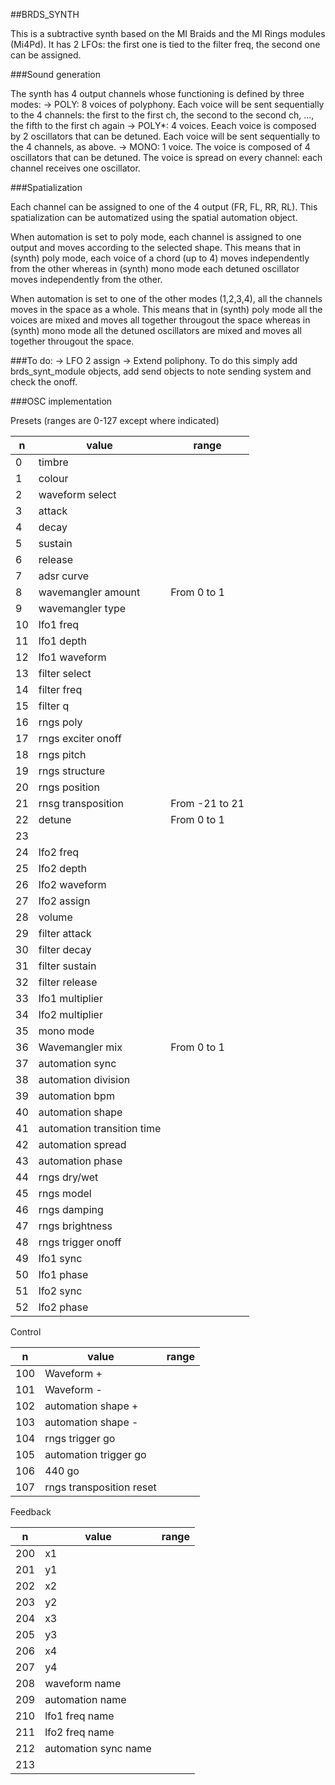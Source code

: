 ##BRDS_SYNTH

This is a subtractive synth based on the MI Braids and the MI Rings modules (Mi4Pd). It has 2 LFOs: the first one is tied to the filter freq, the second one can be assigned.

###Sound generation

The synth has 4 output channels whose functioning is defined by three modes:
-> POLY: 8 voices of polyphony. Each voice will be sent sequentially to the 4 channels: the first to the first ch, the second to the second ch, ..., the fifth to the first ch again
-> POLY*: 4 voices. Eeach voice is composed by 2 oscillators that can be detuned. Each voice will be sent sequentially to the 4 channels, as above.
-> MONO: 1 voice. The voice is composed of 4 oscillators that can be detuned. The voice is spread on every channel: each channel receives one oscillator.

###Spatialization

Each channel can be assigned to one of the 4 output (FR, FL, RR, RL). This spatialization can be automatized using the spatial automation object.

When automation is set to poly mode, each channel is assigned to one output and moves according to the selected shape. This means that in (synth) poly mode,
each voice of a chord (up to 4) moves independently from the other whereas in (synth) mono mode each detuned oscillator moves independently from the other.

When automation is set to one of the other modes (1,2,3,4), all the channels moves in the space as a whole. This means that in (synth) poly mode 
all the voices are mixed and moves all together througout the space whereas in (synth) mono mode all the detuned oscillators are mixed and moves all together througout the space.

###To do:
-> LFO 2 assign
-> Extend poliphony. To do this simply add brds_synt_module objects, add send objects to note sending system and check the onoff.

###OSC implementation

Presets (ranges are 0-127 except where indicated)

| n | value |range|
|-----|--------------------------|---|
| 0   | timbre                     |                |
| 1   | colour                     |                |
| 2   | waveform select            |                |
| 3   | attack                     |                |
| 4   | decay                      |                |
| 5   | sustain                    |                |
| 6   | release                    |                |
| 7   | adsr curve                 |                |
| 8   | wavemangler amount         | From 0 to 1    |
| 9   | wavemangler type           |                |
| 10  | lfo1 freq                  |                |
| 11  | lfo1 depth                 |                |
| 12  | lfo1 waveform              |                |
| 13  | filter select              |                |
| 14  | filter freq                |                |
| 15  | filter q                   |                |
| 16  | rngs poly                  |                |
| 17  | rngs exciter onoff         |                |
| 18  | rngs pitch                 |                |
| 19  | rngs structure             |                |
| 20  | rngs position              |                |
| 21  | rnsg transposition         | From -21 to 21 |
| 22  | detune                     | From 0 to 1    |
| 23  |                            |                |
| 24  | lfo2 freq                  |                |
| 25  | lfo2 depth                 |                |
| 26  | lfo2 waveform              |                |
| 27  | lfo2 assign                |                |
| 28  | volume                     |                |
| 29  | filter attack              |                |
| 30  | filter decay               |                |
| 31  | filter sustain             |                |
| 32  | filter release             |                |
| 33  | lfo1 multiplier            |                |
| 34  | lfo2 multiplier            |                |
| 35  | mono mode                  |                |
| 36  | Wavemangler mix            | From 0 to 1    |
| 37  | automation sync            |                |
| 38  | automation division        |                |
| 39  | automation bpm             |                |
| 40  | automation shape           |                |
| 41  | automation transition time |                |
| 42  | automation spread          |                |
| 43  | automation phase           |                |
| 44  | rngs dry/wet               |                |
| 45  | rngs model                 |                |
| 46  | rngs damping               |                |
| 47  | rngs brightness            |                |
| 48  | rngs trigger onoff         |                |
| 49  | lfo1 sync                  |                |
| 50  | lfo1 phase                 |                |
| 51  | lfo2 sync                  |                |
| 52  | lfo2 phase                 |                |

Control

| n | value |range|
|-----|--------------------------|---|
| 100 | Waveform +                 |                |
| 101 | Waveform -                 |                |
| 102 | automation shape +         |                |
| 103 | automation shape -         |                |
| 104 | rngs trigger go            |                |
| 105 | automation trigger go      |                |
| 106 | 440 go                     |                |
| 107 | rngs transposition reset   |                |

Feedback

| n | value |range|
|-----|--------------------------|---|
| 200 | x1                         |                |
| 201 | y1                         |                |
| 202 | x2                         |                |
| 203 | y2                         |                |
| 204 | x3                         |                |
| 205 | y3                         |                |
| 206 | x4                         |                |
| 207 | y4                         |                |
| 208 | waveform name              |                |
| 209 | automation name            |                |
| 210 | lfo1 freq name             |                |
| 211 | lfo2 freq name             |                |
| 212 | automation sync name       |                |
| 213 |                            |                |
